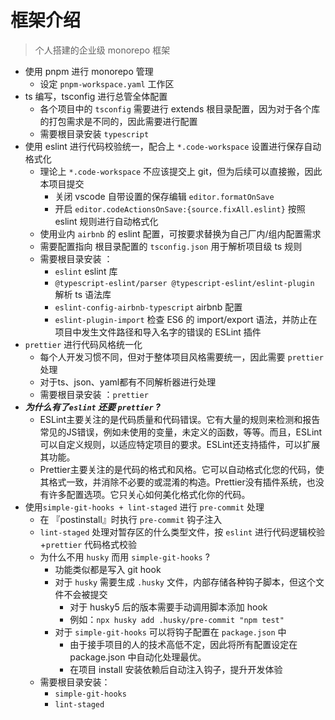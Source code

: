 # 框架介绍

> 个人搭建的企业级 monorepo 框架

-   使用 pnpm 进行 monorepo 管理
    -   设定 `pnpm-workspace.yaml` 工作区
-   ts 编写，tsconfig 进行总管全体配置
    -   各个项目中的 `tsconfig` 需要进行 extends 根目录配置，因为对于各个库的打包需求是不同的，因此需要进行配置
    -   需要根目录安装 `typescript`
-   使用 eslint 进行代码校验统一，配合上 `*.code-workspace` 设置进行保存自动格式化
    -   理论上 `*.code-workspace` 不应该提交上 git，但为后续可以直接搬，因此本项目提交
        -   关闭 vscode 自带设置的保存编辑 `editor.formatOnSave`
        -   开启 `editor.codeActionsOnSave:{source.fixAll.eslint}` 按照 eslint 规则进行自动格式化
    -   使用业内 `airbnb` 的 eslint 配置，可按要求替换为自己厂内/组内配置需求
    -   需要配置指向 根目录配置的 `tsconfig.json` 用于解析项目级 ts 规则
    -   需要根目录安装 ：
        -   `eslint` eslint 库
        -   `@typescript-eslint/parser @typescript-eslint/eslint-plugin` 解析 ts 语法库
        -   `eslint-config-airbnb-typescript` airbnb 配置
        -   `eslint-plugin-import` 检查 ES6 的 import/export 语法，并防止在项目中发生文件路径和导入名字的错误的 ESLint 插件
-   `prettier` 进行代码风格统一化
    -   每个人开发习惯不同，但对于整体项目风格需要统一，因此需要 `prettier` 处理
    -   对于ts、json、yaml都有不同解析器进行处理
    -   需要根目录安装 ：`prettier`
-   ***为什么有了`eslint` 还要 `prettier` ?***
    -   ESLint主要关注的是代码质量和代码错误。它有大量的规则来检测和报告常见的JS错误，例如未使用的变量，未定义的函数，等等。而且，ESLint可以自定义规则，以适应特定项目的要求。ESLint还支持插件，可以扩展其功能。
    -   Prettier主要关注的是代码的格式和风格。它可以自动格式化您的代码，使其格式一致，并消除不必要的或混淆的构造。Prettier没有插件系统，也没有许多配置选项。它只关心如何美化格式化你的代码。
-   使用`simple-git-hooks + lint-staged` 进行 `pre-commit` 处理
    -   在 『postinstall』时执行 `pre-commit` 钩子注入
    -   `lint-staged` 处理对暂存区的什么类型文件，按 `eslint` 进行代码逻辑校验+`prettier` 代码格式校验
    -   为什么不用 `husky` 而用 `simple-git-hooks` ?
        -   功能类似都是写入 git hook
        -   对于 `husky` 需要生成 `.husky` 文件，内部存储各种钩子脚本，但这个文件不会被提交
            -   对于 husky5 后的版本需要手动调用脚本添加 hook
            -   例如：`npx husky add .husky/pre-commit "npm test"`
        -   对于 `simple-git-hooks` 可以将钩子配置在 `package.json` 中
            -   由于接手项目的人的技术高低不定，因此将所有配置设定在 package.json 中自动化处理最优。
            -   在项目 install 安装依赖后自动注入钩子，提升开发体验
    -   需要根目录安装：
        -   `simple-git-hooks`
        -   `lint-staged`
